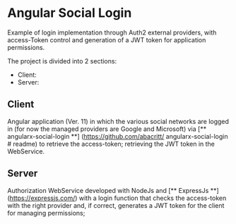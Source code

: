 # Angular Social Login

Example of login implementation through Auth2 external providers, with access-Token control and generation of a JWT token for application permissions.

The project is divided into 2 sections:
 - Client:
 - Server:
 
## Client

Angular application (Ver. 11) in which the various social networks are logged in (for now the managed providers are Google and Microsoft) via [** angularx-social-login **] (https://github.com/abacritt/ angularx-social-login # readme) to retrieve the access-token; retrieving the JWT token in the WebService.

## Server

Authorization WebService developed with NodeJs and [** ExpressJs **] (https://expressjs.com/) with a login function that checks the access-token with the right provider and, if correct, generates a JWT token for the client for managing permissions;
